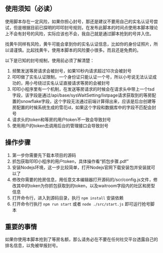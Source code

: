 ## 使用须知（必读）

使用脚本存在一定风险，如果你担心封号，那还是建议不要用自己的实名认证号尝试，但是根据目前已探明的叩叩封号规则，在发布此脚本的时间点使用本脚本理论上不会有封号的风险，实际应该也不会，我自己就是通过脚本抢到的号并入住。

找黄牛同样有风险，黄牛可能会拿到你的实名认证信息，比如你的身份证照片，所以请谨慎。比起找黄牛，使用本脚本的风险要小很多。而且还是免费的。

以下是已知的封号规制，使用前必须了解清楚：
1. 频繁发送等房请求会被封号，如果10秒内请求超过10次会被封号
2.  叩叩做了实名认证限制，一个身份证只能认证一个号，所以小号说无法认证成功的，用小号绕过实名认证直接请求等房的会被封号
3. 叩叩小程序里有一个机制，在发送等房请求的时候会在请求头中带上一个tsd字段，该字段是通过/api/base/sysWaitSetting/listpage请求获取到的等房配置的snowflake字段，这个字段无法通过前端计算得出来，应该是后台创建等房配置的时候系统生成的雪花id，如果这个字段和数据库中的字段不匹配会封号
4. 请求头的token和等房的用户token不一致会导致封号
5. 使用用户的token去调用后台的管理接口会导致封号

## **操作步骤**

1. 第一步你需要先下载本项目的源码
2. 抓包获取叩叩小程序的用户token，具体操作看“抓包步骤.pdf”
3. 安装Nodejs环境，这一步比较简单，打开Nodejs官网下载安装包并安装就可以了
4. 修改你需要的抢房信息，用任意文本编辑器打开源码的/scr/config.js文件，修改其中的token为你抓包获取到的token，以及waitroom字段内的社区和房型信息
5. 打开命令行，进入到源码目录，执行 `npm install` 安装依赖
6. 打开命令行执行 `npm run start` 或者 `node ./src/start.js` 即可运行抢号脚本

## **重要的事情**

如果你使用本脚本抢到了等房名额，那么请务必在不要在任何社交平台透露自己的排名信息，以免被举报封号。